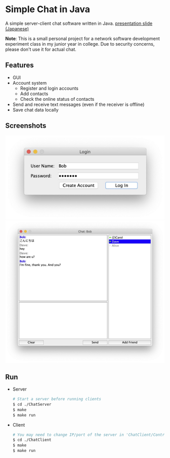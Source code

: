 # Simple Chat in Java

A simple server-client chat software written in Java.
[presentation slide (Japanese)](./assets/presentation-slide.pdf)

**Note**: This is a small personal project for a network software development experiment class in my junior year in college. Due to security concerns, please don't use it for actual chat.

## Features

* GUI
* Account system
  * Register and login accounts
  * Add contacts
  * Check the online status of contacts
* Send and receive text messages (even if the receiver is offline)
* Save chat data locally

## Screenshots

![Login Window](./assets/login-window.jpg)
![Chat Window](./assets/chat-window.jpg)

## Run

* Server

  ```bash
  # Start a server before running clients
  $ cd ./ChatServer
  $ make
  $ make run
  ```

* Client

  ```bash
  # You may need to change IP/port of the server in 'ChatClient/Controller.java'
  $ cd ./ChatClient
  $ make
  $ make run
  ```
